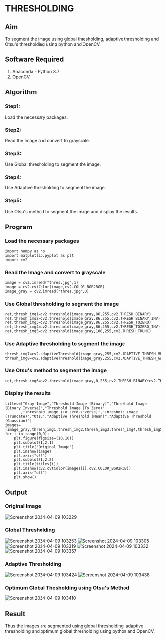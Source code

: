 # THRESHOLDING
## Aim
To segment the image using global thresholding, adaptive thresholding and Otsu's thresholding using python and OpenCV.

## Software Required
1. Anaconda - Python 3.7
2. OpenCV

## Algorithm
### Step1:
Load the necessary packages.
### Step2:
Read the Image and convert to grayscale.
### Step3:
Use Global thresholding to segment the image.
### Step4:
Use Adaptive thresholding to segment the image.
### Step5:
Use Otsu's method to segment the image and display the results.
## Program
### Load the necessary packages
```
import numpy as np
import matplotlib.pyplot as plt
import cv2
```
### Read the Image and convert to grayscale
```
image = cv2.imread("thres.jpg",1)
image = cv2.cvtColor(image,cv2.COLOR_BGR2RGB)
image_gray = cv2.imread("thres.jpg",0)
```
### Use Global thresholding to segment the image
```
ret,thresh_img1=cv2.threshold(image_gray,86,255,cv2.THRESH_BINARY)
ret,thresh_img2=cv2.threshold(image_gray,86,255,cv2.THRESH_BINARY_INV)
ret,thresh_img3=cv2.threshold(image_gray,86,255,cv2.THRESH_TOZERO)
ret,thresh_img4=cv2.threshold(image_gray,86,255,cv2.THRESH_TOZERO_INV)
ret,thresh_img5=cv2.threshold(image_gray,100,255,cv2.THRESH_TRUNC)
```
### Use Adaptive thresholding to segment the image
```
thresh_img7=cv2.adaptiveThreshold(image_gray,255,cv2.ADAPTIVE_THRESH_MEAN_C,cv2.THRESH_BINARY,11,2)
thresh_img8=cv2.adaptiveThreshold(image_gray,255,cv2.ADAPTIVE_THRESH_GAUSSIAN_C,cv2.THRESH_BINARY,11,2)
```
### Use Otsu's method to segment the image 
```
ret,thresh_img6=cv2.threshold(image_gray,0,255,cv2.THRESH_BINARY+cv2.THRESH_OTSU)
```
### Display the results
```
titles=["Gray Image","Threshold Image (Binary)","Threshold Image (Binary Inverse)","Threshold Image (To Zero)"
       ,"Threshold Image (To Zero-Inverse)","Threshold Image (Truncate)","Otsu","Adaptive Threshold (Mean)","Adaptive Threshold (Gaussian)"]
images=[image_gray,thresh_img1,thresh_img2,thresh_img3,thresh_img4,thresh_img5,thresh_img6,thresh_img7,thresh_img8]
for i in range(0,9):
    plt.figure(figsize=(10,10))
    plt.subplot(1,2,1)
    plt.title("Original Image")
    plt.imshow(image)
    plt.axis("off")
    plt.subplot(1,2,2)
    plt.title(titles[i])
    plt.imshow(cv2.cvtColor(images[i],cv2.COLOR_BGR2RGB))
    plt.axis("off")
    plt.show()
```
## Output

### Original Image
![Screenshot 2024-04-09 103229](https://github.com/abinayasangeetha/THRESHOLDING-/assets/119393675/be41e794-f8f9-4d6d-a44d-bb4f46175e4c)


### Global Thresholding
![Screenshot 2024-04-09 103253](https://github.com/abinayasangeetha/THRESHOLDING-/assets/119393675/521646b8-abb1-4af7-95bf-1304b1917f4f)
![Screenshot 2024-04-09 103305](https://github.com/abinayasangeetha/THRESHOLDING-/assets/119393675/2a517047-1448-4ed2-9b5a-c87c38eea65f)
![Screenshot 2024-04-09 103319](https://github.com/abinayasangeetha/THRESHOLDING-/assets/119393675/6ccd3470-5077-428d-a5ff-b4853138d40d)
![Screenshot 2024-04-09 103332](https://github.com/abinayasangeetha/THRESHOLDING-/assets/119393675/aa0a7667-a2f6-453a-b3dc-d6790c39131d)
![Screenshot 2024-04-09 103357](https://github.com/abinayasangeetha/THRESHOLDING-/assets/119393675/f44a0418-2293-4a41-9f3d-3155ab458181)



### Adaptive Thresholding
![Screenshot 2024-04-09 103424](https://github.com/abinayasangeetha/THRESHOLDING-/assets/119393675/90ebeef3-7f67-482d-9e76-caa18af509de)
![Screenshot 2024-04-09 103438](https://github.com/abinayasangeetha/THRESHOLDING-/assets/119393675/e880fbd6-b0f9-4002-9d34-dde4a138fc8e)



### Optimum Global Thesholding using Otsu's Method
![Screenshot 2024-04-09 103410](https://github.com/abinayasangeetha/THRESHOLDING-/assets/119393675/de60d273-d26a-4581-8476-8dcdb0f65ac2)



## Result
Thus the images are segmented using global thresholding, adaptive thresholding and optimum global thresholding using python and OpenCV.
